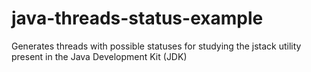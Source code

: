 # java-threads-status-example
Generates threads with possible statuses for studying the jstack utility present in the Java Development Kit (JDK)
